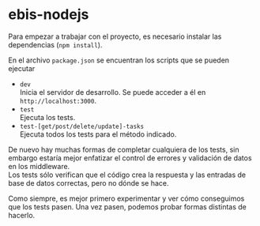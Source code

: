 # ebis-nodejs

Para empezar a trabajar con el proyecto, es necesario instalar las dependencias (`npm install`).

En el archivo `package.json` se encuentran los scripts que se pueden ejecutar
* `dev`  
  Inicia el servidor de desarrollo. Se puede acceder a él en `http://localhost:3000`.
* `test`  
  Ejecuta los tests.
* `test-[get/post/delete/update]-tasks`  
  Ejecuta todos los tests para el método indicado.

De nuevo hay muchas formas de completar cualquiera de los tests, sin embargo estaría mejor enfatizar el control de errores y validación de datos en los middleware.  
Los tests sólo verifican que el código crea la respuesta y las entradas de base de datos correctas, pero no dónde se hace.  

Como siempre, es mejor primero experimentar y ver cómo conseguimos que los tests pasen. Una vez pasen, podemos probar formas distintas de hacerlo.
